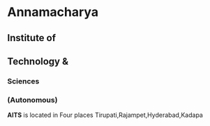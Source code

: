 # Annamacharya
## Institute of
## Technology &
### Sciences
### (Autonomous)

**AITS** is located in Four places Tirupati,Rajampet,Hyderabad,Kadapa
